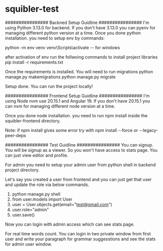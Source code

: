 # squibler-test

################ Backned Setup Guidline ################
I'm using Python 3.13.0 for backend. If you don't have 3.13.0 you can pyenv for managing different python version at a time.
Once you done python installation. you need to setup env by commands:

python -m env venv
venv\Scripts\activate -- for windows

after activation of env run the follwoing commands to install project libraries
pip install -r requirements.txt

Once the requirements is installed. You will need to run migrations
python manage.py makemigrations
python manage.py migrate

Setup done. You can run the project locally!


################ Frontend Setup Guidline ################
I'm using Node nvm use 20.15.1 and Angular 19. If you don't have 20.15.1 you can nvm for managing different node version at a time.

Once you done node installation. you need to run npm install inside the squibler-frontend directory.

Note: if npm install gives some error try with npm install --force or --legacy-peer-deps


################ Test Guidline ################
You can signup. You will be signup as a viewer. So you won't have access to stats page. You can just view editor and profile.

For admin you need to setup your admin user from python shell in backend project directory.

Let's say you created a user from frontend and you can just get that user and update the role via below commands.

1. python manage.py shell
2. from user.models import User
3. user = User.objects.get(email="test@gmail.com")
4. user.role="admin"
5. user.save()

Now you can login with admin access which can see stats page.

For real time words count. You can login in two private window from first user and write your paragraph for grammar suggesstions and see the stats for admin user window.

